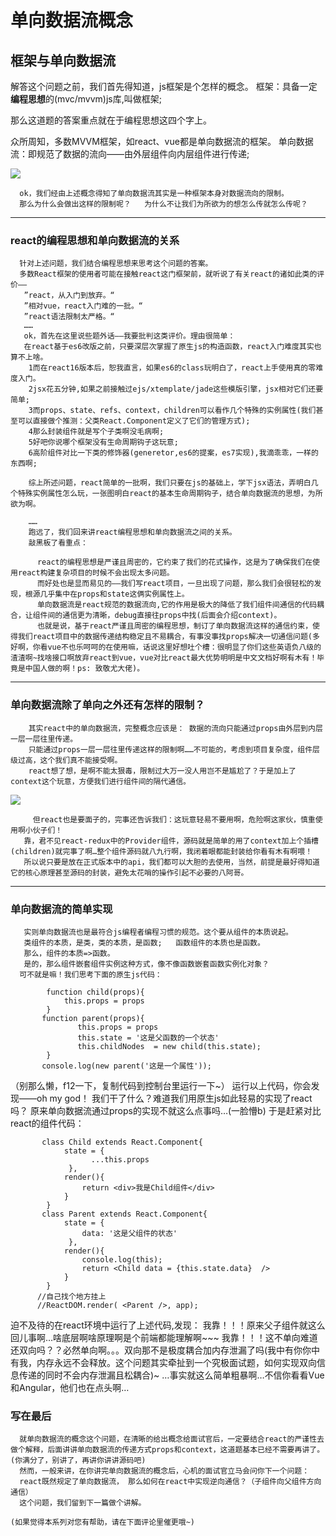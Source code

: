#  单向数据流概念
     
## 框架与单向数据流
    
解答这个问题之前，我们首先得知道，js框架是个怎样的概念。
框架：具备一定**编程思想**的(mvc/mvvm)js库,叫做框架;

那么这道题的答案重点就在于编程思想这四个字上。

众所周知，多数MVVM框架，如react、vue都是单向数据流的框架。
单向数据流：即规范了数据的流向——由外层组件向内层组件进行传递;

![](https://img2018.cnblogs.com/blog/1425733/201903/1425733-20190311232907585-718986797.png)


      ok，我们经由上述概念得知了单向数据流其实是一种框架本身对数据流向的限制。
      那么为什么会做出这样的限制呢？   为什么不让我们为所欲为的想怎么传就怎么传呢？
---
### react的编程思想和单向数据流的关系

      针对上述问题，我们结合编程思想来思考这个问题的答案。
      多数React框架的使用者可能在接触react这门框架前，就听说了有关react的诸如此类的评价——
       ”react，从入门到放弃。“
       ”相对vue，react入门难的一批。“
       ”react语法限制太严格。“
       ……
       ok，首先在这里说些题外话——我要批判这类评价。理由很简单：
       在react基于es6改版之前，只要深层次掌握了原生js的构造函数，react入门难度其实也算不上啥。
        1而在react16版本后，恕我直言，如果es6的class玩明白了，react上手使用真的零难度入门。
        2jsx花五分钟,如果之前接触过ejs/xtemplate/jade这些模版引擎，jsx相对它们还要简单;
        3而props、state、refs、context，children可以看作几个特殊的实例属性(我们甚至可以直接做个推测：父类React.Component定义了它们的管理方式);
        4那么封装组件就是写个子类啊没毛病啊;
        5好吧你说哪个框架没有生命周期钩子这玩意;
        6高阶组件对比一下类的修饰器(generetor,es6的提案，es7实现),我滴乖乖，一样的东西啊;
        
        综上所述问题，react简单的一批啊，我们只要在js的基础上，学下jsx语法，弄明白几个特殊实例属性怎么玩，一张图明白react的基本生命周期钩子，结合单向数据流的思想，为所欲为啊。
       
        ……
        跑远了，我们回来讲react编程思想和单向数据流之间的关系。
        敲黑板了看重点：
         
          react的编程思想是严谨且周密的，它约束了我们的花式操作，这是为了确保我们在使用react构建复杂项目的时候不会出现太多问题。
          而好处也是显而易见的——我们写react项目，一旦出现了问题，那么我们会很轻松的发现，根源几乎集中在props和state这俩实例属性上。 
          单向数据流是react规范的数据流向,它的作用是极大的降低了我们组件间通信的代码耦合，让组件间的通信更为清晰，debug直接往props中找(后面会介绍context)。
          也就是说，基于react严谨且周密的编程思想，制订了单向数据流这样的通信约束，使得我们react项目中的数据传递结构稳定且不易耦合，有事没事找props解决一切通信问题(多好啊，你看vue不也乐呵呵的在使用嘛，话说这里好想吐个槽：很明显了你们这些英语负八级的渣渣啊~找啥接口啊放弃react到vue，vue对比react最大优势明明是中文文档好啊有木有！毕竟是中国人做的啊！ps: 致敬尤大佬)。

---
### 单向数据流除了单向之外还有怎样的限制？

        其实react中的单向数据流，完整概念应该是： 数据的流向只能通过props由外层到内层 一层一层往里传递。
        只能通过props一层一层往里传递这样的限制啊……不可能的，考虑到项目复杂度，组件层级过高，这个我们真不能接受啊。
        react想了想，是啊不能太狠毒，限制过大万一没人用岂不是尴尬了？于是加上了context这个玩意，方便我们进行组件间的隔代通信。

![](https://img2018.cnblogs.com/blog/1425733/201903/1425733-20190312103602948-1860534084.png)


         但react也是要面子的，完事还告诉我们：这玩意轻易不要用啊，危险啊这家伙，慎重使用啊小伙子们！
       靠，君不见react-redux中的Provider组件，源码就是简单的用了context加上个插槽(children)就完事了啊…整个组件源码就八九行啊，我闭着眼都能封装给你看有木有啊喂！
       所以说只要是放在正式版本中的api，我们都可以大胆的去使用，当然，前提是最好得知道它的核心原理甚至源码的封装，避免太花哨的操作引起不必要的八阿哥。
---      
### 单向数据流的简单实现


       实则单向数据流也是最符合js编程者编程习惯的规范。这个要从组件的本质说起。
       类组件的本质，是类，类的本质，是函数;   函数组件的本质也是函数。
       那么，组件的本质=>函数。
       是的，那么组件嵌套组件实例这种方式，像不像函数嵌套函数实例化对象？
      可不就是嘛！我们思考下面的原生js代码：
```
        function child(props){
            this.props = props
        }
       function parent(props){ 
               this.props = props              
               this.state = '这是父函数的一个状态'
               this.childNodes  = new child(this.state); 
        }
       console.log(new parent('这是一个属性'));
```
（别那么懒，f12一下，复制代码到控制台里运行一下~） 
    运行以上代码，你会发现——oh my god！
      我们干了什么？难道我们用原生js如此轻易的实现了react吗？
      原来单向数据流通过props的实现不就这么点事吗…(一脸懵b)
      于是赶紧对比react的组件代码：
```
       class Child extends React.Component{
            state = {
                  ...this.props
             }, 
            render(){
                return <div>我是Child组件</div>
            }
        }
       class Parent extends React.Component{
            state = {
                data: '这是父组件的状态'
             }, 
            render(){
                console.log(this);
                return <Child data = {this.state.data}  />
            }
        }
      //自己找个地方挂上
      //ReactDOM.render( <Parent />, app);
```
  迫不及待的在react环境中运行了上述代码,发现：
  我靠！！！原来父子组件就这么回儿事啊…啥底层啊啥原理啊是个前端都能理解啊~~~
  我靠！！！这不单向难道还双向吗？？必然单向啊。。。双向那不是极度耦合加内存泄漏了吗(我中有你你中有我，内存永远不会释放。这个问题其实牵扯到一个究极面试题，如何实现双向信息传递的同时不会内存泄漏且松耦合)~
  …事实就这么简单粗暴啊…不信你看看Vue和Angular，他们也在点头啊…

### 写在最后
      
      就单向数据流的概念这个问题，在清晰的给出概念给面试官后，一定要结合react的严谨性去做个解释，后面讲讲单向数据流的传递方式props和context，这道题基本已经不需要再讲了。(你满分了，别讲了，再讲你讲讲源码吧)
      然而，一般来讲，在你讲完单向数据流的概念后，心机的面试官立马会问你下一个问题： 
      react既然规定了单向数据流， 那么如何在react中实现逆向通信？（子组件向父组件方向通信）
      这个问题，我们留到下一篇做个讲解。

    (如果觉得本系列对您有帮助，请在下面评论里催更哦~)